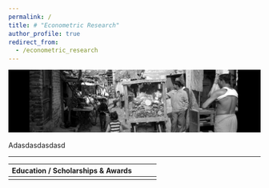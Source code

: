 ```yaml
---
permalink: /
title: # "Econometric Research"
author_profile: true
redirect_from:
  - /econometric_research
---
```


![Banner](/images/econometric_research_banner.jpeg)

Adasdasdasdasd

---

| Education / Scholarships & Awards     |                               |                                                                             |             |   
| ------------------------------------- | ----------------------------- | --------------------------------------------------------------------------- | ----------- |       
|                                       |                               |                                                                             |             | 

